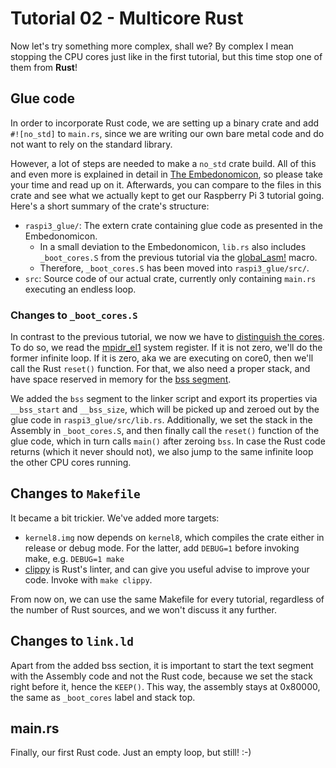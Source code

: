 # Tutorial 02 - Multicore Rust

Now let's try something more complex, shall we? By complex I mean stopping the
CPU cores just like in the first tutorial, but this time stop one of them from
**Rust**!

## Glue code

In order to incorporate Rust code, we are setting up a binary crate and add
`#![no_std]` to `main.rs`, since we are writing our own bare metal code and do
not want to rely on the standard library.

However, a lot of steps are needed to make a `no_std` crate build. All of this
and even more is explained in detail in [The Embedonomicon][nom], so please take
your time and read up on it. Afterwards, you can compare to the files in this
crate and see what we actually kept to get our Raspberry Pi 3 tutorial
going. Here's a short summary of the crate's structure:

  - `raspi3_glue/`: The extern crate containing glue code as presented in the
    Embedonomicon.
    - In a small deviation to the Embedonomicon, `lib.rs` also includes
      `_boot_cores.S` from the previous tutorial via the [global_asm!][gasm]
      macro.
    - Therefore, `_boot_cores.S` has been moved into `raspi3_glue/src/`.
  - `src`: Source code of our actual crate, currently only containing `main.rs`
    executing an endless loop.

[nom]: https://japaric.github.io/embedonomicon/
[gasm]: https://doc.rust-lang.org/unstable-book/language-features/global-asm.html

### Changes to `_boot_cores.S`

In contrast to the previous tutorial, we now we have to [distinguish the
 cores][dist]. To do so, we read the [mpidr_el1][mpdir] system register. If it
 is not zero, we'll do the former infinite loop. If it is zero, aka we are
 executing on core0, then we'll call the Rust `reset()` function. For that, we
 also need a proper stack, and have space reserved in memory for the [bss
 segment][bss].

We added the `bss` segment to the linker script and export its properties via
`__bss_start` and `__bss_size`, which will be picked up and zeroed out by the
glue code in `raspi3_glue/src/lib.rs`. Additionally, we set the stack in the
Assembly in `_boot_cores.S`, and then finally call the `reset()` function of the
glue code, which in turn calls `main()` after zeroing `bss`. In case the Rust
code returns (which it never should not), we also jump to the same infinite loop
the other CPU cores running.

[dist]: http://infocenter.arm.com/help/index.jsp?topic=/com.arm.doc.den0024a/CFHCIDCH.html
[mpdir]: http://infocenter.arm.com/help/index.jsp?topic=/com.arm.doc.ddi0500g/BABHBJCI.html
[bss]: https://en.wikipedia.org/wiki/.bss

## Changes to `Makefile`

It became a bit trickier. We've added more targets:
- `kernel8.img` now depends on `kernel8`, which compiles the crate either in
  release or debug mode. For the latter, add `DEBUG=1` before invoking make,
  e.g. `DEBUG=1 make`
- [clippy] is Rust's linter, and can give you useful advise to improve your
  code. Invoke with `make clippy`.

[clippy]: https://github.com/rust-lang-nursery/rust-clippy

From now on, we can use the same Makefile for every tutorial, regardless of the
number of Rust sources, and we won't discuss it any further.

## Changes to `link.ld`

Apart from the added bss section, it is important to start the text segment with
the Assembly code and not the Rust code, because we set the stack right before
it, hence the `KEEP()`. This way, the assembly stays at 0x80000, the same as
`_boot_cores` label and stack top.

## main.rs

Finally, our first Rust code. Just an empty loop, but still! :-)
